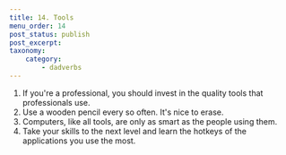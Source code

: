 ```yaml
---
title: 14. Tools
menu_order: 14
post_status: publish
post_excerpt:
taxonomy:
    category:
        - dadverbs
---
```


1. If you're a professional, you should invest in the quality tools that professionals use.
2. Use a wooden pencil every so often. It's nice to erase.
3. Computers, like all tools, are only as smart as the people using them.
4. Take your skills to the next level and learn the hotkeys of the applications you use the most.
